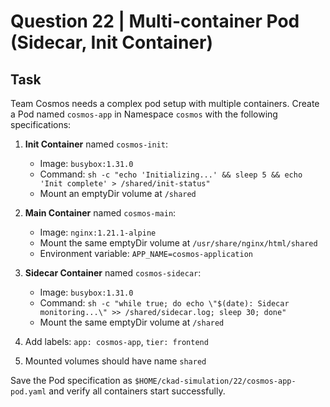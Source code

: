 # Question 22 | Multi-container Pod (Sidecar, Init Container)

## Task
Team Cosmos needs a complex pod setup with multiple containers. Create a Pod named `cosmos-app` in Namespace `cosmos` with the following specifications:

1. **Init Container** named `cosmos-init`:
   - Image: `busybox:1.31.0`
   - Command: `sh -c "echo 'Initializing...' && sleep 5 && echo 'Init complete' > /shared/init-status"`
   - Mount an emptyDir volume at `/shared`

2. **Main Container** named `cosmos-main`:
   - Image: `nginx:1.21.1-alpine`
   - Mount the same emptyDir volume at `/usr/share/nginx/html/shared`
   - Environment variable: `APP_NAME=cosmos-application`

3. **Sidecar Container** named `cosmos-sidecar`:
   - Image: `busybox:1.31.0`
   - Command: `sh -c "while true; do echo \"$(date): Sidecar monitoring...\" >> /shared/sidecar.log; sleep 30; done"`
   - Mount the same emptyDir volume at `/shared`

4. Add labels: `app: cosmos-app`, `tier: frontend`
5. Mounted volumes should have name `shared`

Save the Pod specification as `$HOME/ckad-simulation/22/cosmos-app-pod.yaml` and verify all containers start successfully.

